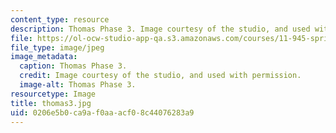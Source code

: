 ```yaml
---
content_type: resource
description: Thomas Phase 3. Image courtesy of the studio, and used with permission.
file: https://ol-ocw-studio-app-qa.s3.amazonaws.com/courses/11-945-springfield-studio-spring-2004/0206e5b0ca9af0aaacf08c44076283a9_thomas3.jpg
file_type: image/jpeg
image_metadata:
  caption: Thomas Phase 3.
  credit: Image courtesy of the studio, and used with permission.
  image-alt: Thomas Phase 3.
resourcetype: Image
title: thomas3.jpg
uid: 0206e5b0-ca9a-f0aa-acf0-8c44076283a9
---
```

